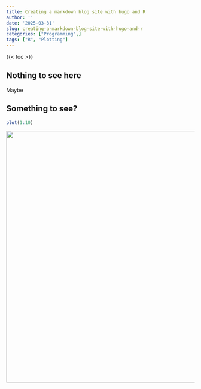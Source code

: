 ```yaml
---
title: Creating a markdown blog site with hugo and R
author: ''
date: '2025-03-31'
slug: creating-a-markdown-blog-site-with-hugo-and-r
categories: ["Programming",]
tags: ["R", "Plotting"]
---
```


{{< toc >}}


## Nothing to see here

Maybe


## Something to see?


``` r
plot(1:10)
```

<img src="{{< blogdown/postref >}}index_files/figure-html/unnamed-chunk-1-1.png" width="672" />
